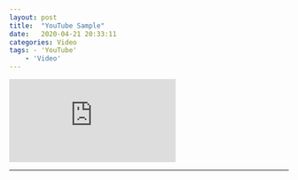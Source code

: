 ```yaml
---
layout: post
title:  "YouTube Sample"
date:   2020-04-21 20:33:11
categories: Video
tags: - 'YouTube'
	- 'Video'
---
```




<iframe class="vide" src="https://www.youtube.com/embed/ohbWTmPMc04?si=2moFoxyJqCKPlDoN" title="YouTube video player" frameborder="0" allow="accelerometer; autoplay; clipboard-write; encrypted-media; gyroscope; picture-in-picture; web-share" referrerpolicy="strict-origin-when-cross-origin" allowfullscreen></iframe>



---